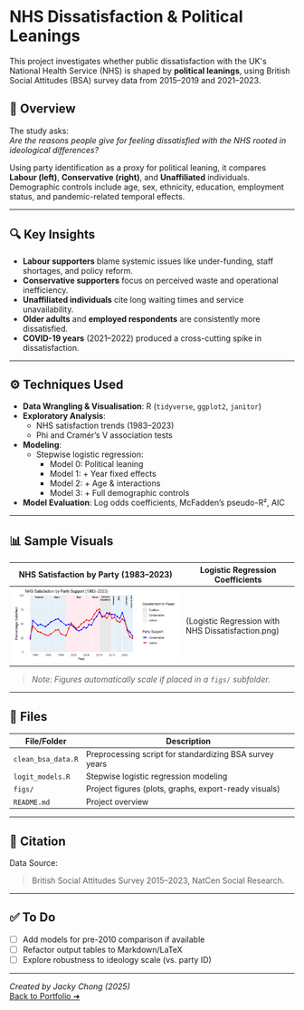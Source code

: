 # NHS Dissatisfaction & Political Leanings

This project investigates whether public dissatisfaction with the UK's National Health Service (NHS) is shaped by **political leanings**, using British Social Attitudes (BSA) survey data from 2015–2019 and 2021–2023.

## 🧭 Overview

The study asks:  
*Are the reasons people give for feeling dissatisfied with the NHS rooted in ideological differences?*

Using party identification as a proxy for political leaning, it compares **Labour (left)**, **Conservative (right)**, and **Unaffiliated** individuals. Demographic controls include age, sex, ethnicity, education, employment status, and pandemic-related temporal effects.

---

## 🔍 Key Insights

- **Labour supporters** blame systemic issues like under-funding, staff shortages, and policy reform.
- **Conservative supporters** focus on perceived waste and operational inefficiency.
- **Unaffiliated individuals** cite long waiting times and service unavailability.
- **Older adults** and **employed respondents** are consistently more dissatisfied.
- **COVID-19 years** (2021–2022) produced a cross-cutting spike in dissatisfaction.

---

## ⚙️ Techniques Used

- **Data Wrangling & Visualisation**: R (`tidyverse`, `ggplot2`, `janitor`)
- **Exploratory Analysis**:
  - NHS satisfaction trends (1983–2023)
  - Phi and Cramér’s V association tests
- **Modeling**:
  - Stepwise logistic regression:
    - Model 0: Political leaning
    - Model 1: + Year fixed effects
    - Model 2: + Age & interactions
    - Model 3: + Full demographic controls
- **Model Evaluation**: Log odds coefficients, McFadden’s pseudo-R², AIC

---

## 📊 Sample Visuals

| NHS Satisfaction by Party (1983–2023) | Logistic Regression Coefficients |
|--------------------------------------|----------------------------------|
![NHS Satisfaction by Party](nhs_satisfaction_by_party.png) | (Logistic Regression with NHS Dissatisfaction.png) |

> *Note: Figures automatically scale if placed in a `figs/` subfolder.*

---

## 📁 Files

| File/Folder | Description |
|-------------|-------------|
| `clean_bsa_data.R` | Preprocessing script for standardizing BSA survey years |
| `logit_models.R` | Stepwise logistic regression modeling |
| `figs/` | Project figures (plots, graphs, export-ready visuals) |
| `README.md` | Project overview |

---

## 📌 Citation

Data Source:  
> British Social Attitudes Survey 2015–2023, NatCen Social Research.

---

## ✅ To Do

- [ ] Add models for pre-2010 comparison if available  
- [ ] Refactor output tables to Markdown/LaTeX  
- [ ] Explore robustness to ideology scale (vs. party ID)

---

*Created by Jacky Chong (2025)*  
[Back to Portfolio ➜](https://github.com/JackyChong611/PortfolioProjects)

